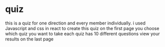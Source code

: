 # quiz
this is a quiz for one direction and every member individually. 
i used Javascript and css in react to create this quiz
on the first page you choose which quiz you want to take 
each quiz has 10 different questions 
view your results on the last page
